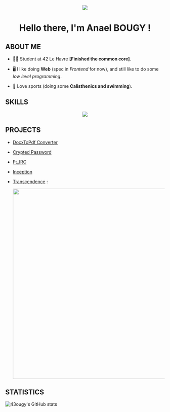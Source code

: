 <p align=center>
    <img src="https://github.com/user-attachments/assets/42c52f60-45b5-482b-b708-d94bc85810cf">
</p>

<h1 align="center">Hello there, I'm Anael BOUGY !</h1>

## ABOUT ME

- 👨‍🎓 Student at 42 Le Havre **[Finished the common core]**.

- 🖥️ I like doing **Web** (spec in *Frontend* for now), and still like to do some *low level programming*.

- 💪 Love sports (doing some **Calisthenics and swimming**).

## SKILLS

<p align="center">
    <img src="https://skillicons.dev/icons?i=c,cpp,html,css,js,react,docker,py" />
</p>

## PROJECTS

- [DocxToPdf Converter](https://github.com/43ougy/DOCXtoPDFConverter)
- [Crypted Password](https://github.com/43ougy/Crypted_password)
- [Ft_IRC](https://github.com/43ougy/ft_irc)
- [Inception](https://github.com/43ougy/Inception)
- [Transcendence](https://github.com/43ougy/Transcendence) :
  
  <img src="https://github.com/user-attachments/assets/c5751b16-b38a-4144-8593-bca54a5dd338" width="600"/>


## STATISTICS

![43ougy's GitHub stats](https://github-readme-stats.vercel.app/api?username=43ougy&show_icons=true&theme=dark)
